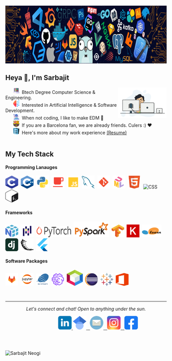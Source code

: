 <p align="center"><img src="https://github.com/SarbajitNeogi/SarbajitNeogi/blob/main/header.png" width="1380px" height="180px"></p>

<h2 align="left">Heya 👋, I'm Sarbajit</h2>
<!--Intro Section-->
<img src="https://github.com/SarbajitNeogi/SarbajitNeogi/blob/main/intro.gif" width="30%" align="right">

&nbsp;&nbsp;&nbsp;&nbsp;&nbsp;&nbsp;<img src="https://github.com/SarbajitNeogi/SarbajitNeogi/blob/main/cs.svg" alt="C" width="20" height="20" />&nbsp;&nbsp;Btech Degree Computer Science & Engineering.<br>
&nbsp;&nbsp;&nbsp;&nbsp;&nbsp;&nbsp;<img src="https://github.com/SarbajitNeogi/SarbajitNeogi/blob/main/ai.svg" alt="C" width="20" height="20" />&nbsp;&nbsp;Interested in Artificial Intelligence & Software Development.<br>
&nbsp;&nbsp;&nbsp;&nbsp;&nbsp;&nbsp;<img src="https://github.com/SarbajitNeogi/SarbajitNeogi/blob/main/dj.svg" alt="C" width="20" height="20" />&nbsp;&nbsp;When not coding, I like to make EDM :metal:<br>
&nbsp;&nbsp;&nbsp;&nbsp;&nbsp;&nbsp;<img src="https://github.com/SarbajitNeogi/SarbajitNeogi/blob/main/fc-barcelona.svg" alt="C" width="20" height="20" />&nbsp;&nbsp;If you are a Barcelona fan, we are already friends. Culers :) :heart: <br>
&nbsp;&nbsp;&nbsp;&nbsp;&nbsp;&nbsp;<img src="https://github.com/SarbajitNeogi/SarbajitNeogi/blob/main/cv.svg" alt="C" width="20" height="20" />&nbsp;&nbsp;Here's more about my work experience [(Resume)](https://github.com/SarbajitNeogi/SarbajitNeogi/blob/main/SarbajitResume__1_%20(1).pdf) <br><br>

<!--Skills Section-->
## My Tech Stack
<p align="left">
	<h4> Programming Lanauges</h4><p>
	<img src="https://github.com/SarbajitNeogi/SarbajitNeogi/blob/main/c.svg" alt="C" width="40" height="40" />&nbsp;
	<img src="https://github.com/SarbajitNeogi/SarbajitNeogi/blob/main/cpp.svg" alt="C++" width="40" height="40" />&nbsp;
	<img src="https://github.com/PKief/vscode-material-icon-theme/blob/main/icons/python.svg" alt="python" width="40" height="40" />&nbsp;
	<img src="https://github.com/PKief/vscode-material-icon-theme/blob/main/icons/java.svg" alt="java" width="40" height="40" />&nbsp;
	<img src="https://github.com/PKief/vscode-material-icon-theme/blob/main/icons/javascript.svg" alt="javascript" width="40" height="40" />&nbsp;
	<img src="https://github.com/SarbajitNeogi/SarbajitNeogi/blob/main/mysql.svg" alt="SQL" width="40" height="40" />&nbsp;
	<img src="https://github.com/SarbajitNeogi/SarbajitNeogi/blob/main/git.svg" alt="Git" width="40" height="40" />&nbsp;
	<img src="https://github.com/PKief/vscode-material-icon-theme/blob/main/icons/uml.svg" alt="UML" width="40" height="40" />&nbsp;
	<img src="https://github.com/SarbajitNeogi/SarbajitNeogi/blob/main/html.svg" alt="HTML" width="40" height="40" />&nbsp;
	<img src="https://github.com/SarbajitNeogi/SarbajitNeogi/blob/main/css.svg" alt="CSS" width="40" height="40" />&nbsp;
	<img src="https://github.com/SarbajitNeogi/SarbajitNeogi/blob/main/bash1.svg" alt="Bash" width="40" height="40" />&nbsp;</p>
	<h4> Frameworks</h4><p>
	<img src="https://github.com/SarbajitNeogi/SarbajitNeogi/blob/main/numpy.svg" alt="Numpy" width="40" height="40" />&nbsp;
	<img src="https://github.com/SarbajitNeogi/SarbajitNeogi/blob/main/pandas.svg" alt="Pandas" width="40" height="40" />&nbsp;	
	<img src="https://github.com/SarbajitNeogi/SarbajitNeogi/blob/main/pytorch.png" alt="PyTorch" width="110" height="35" />&nbsp;
	<img src="https://github.com/SarbajitNeogi/SarbajitNeogi/blob/main/pyspark.png" alt="PySpark" width="110" height="50" />&nbsp;
	<img src="https://github.com/SarbajitNeogi/SarbajitNeogi/blob/main/tensorflow-tf.svg" alt="TensorFlow" width="40" height="40" />&nbsp;
	<img src="https://github.com/SarbajitNeogi/SarbajitNeogi/blob/main/keras.svg" alt="Keras" width="40" height="40" />&nbsp;
	<img src="https://github.com/SarbajitNeogi/SarbajitNeogi/blob/main/scikit-learn.svg" alt="Scikit Learn" width="60" height="40" />&nbsp;
	<img src="https://github.com/SarbajitNeogi/SarbajitNeogi/blob/main/django.svg" alt="Django" width="40" height="40" />&nbsp;
	<img src="https://github.com/SarbajitNeogi/SarbajitNeogi/blob/main/flask.svg" alt="Flask" width="40" height="40" />&nbsp;
<!-- 	<img src="https://github.com/abhinav-bohra/abhinav-bohra/blob/main/icons/matplotlib.svg" alt="Matplotlib" width="60" height="40" />&nbsp;</p> -->
	<img src="https://github.com/SarbajitNeogi/SarbajitNeogi/blob/main/flutter.svg" alt="Flutter" width="40" height="40" />&nbsp;</p>
	<h4>Software Packages</h4><p>
	<img src="https://github.com/SarbajitNeogi/SarbajitNeogi/blob/main/gitlab.svg" alt="GitLab" width="40" height="40" />&nbsp;
	<img src="https://github.com/SarbajitNeogi/SarbajitNeogi/blob/main/jupyter.png" alt="Jupyter" width="40" height="40" />&nbsp;
	<img src="https://github.com/abhinav-bohra/abhinav-bohra/blob/main/icons/zeppelin.png" alt="Zeppelin" width="40" height="40" />&nbsp;
	<img src="https://github.com/abhinav-bohra/abhinav-bohra/blob/main/icons/sagemaker.png" alt="Sagemaker" width="40" height="40" />&nbsp;
	<img src="https://github.com/abhinav-bohra/abhinav-bohra/blob/main/icons/netbeans.svg" alt="Netbeans" width="50" height="50" />&nbsp;
	<img src="https://github.com/abhinav-bohra/abhinav-bohra/blob/main/icons/eclipse.svg" alt="eclipse" width="40" height="40" />&nbsp;
	<img src="https://github.com/abhinav-bohra/abhinav-bohra/blob/main/icons/tableau.svg" alt="Tableau" width="40" height="40" />&nbsp;
	<img src="https://github.com/abhinav-bohra/abhinav-bohra/blob/main/icons/office.svg" alt="Office" width="40" height="40" />&nbsp;</p>
</p><br>
<!--Connect Section-->
<hr>
<p align="center">
<i>Let's connect and chat! Open to anything under the sun.</i><br>
<p align="center">
	&nbsp;&nbsp;&nbsp;&nbsp;&nbsp;&nbsp;&nbsp;&nbsp;&nbsp;&nbsp;&nbsp;&nbsp;&nbsp;&nbsp;&nbsp;&nbsp;&nbsp;&nbsp;
	<a href="https://linkedin.com/in/abhinav-bohra">
		<img alt="Abhinav Bohra - LinkedIn" width="42px" src="https://github.com/abhinav-bohra/abhinav-bohra/blob/main/icons/linkedin.svg"/>
	</a>
	<a href="https://scholar.google.com/citations?user=F51Ct9oAAAAJ&hl=en&oi=ao">
		<img alt="Abhinav Bohra - Google Scholar" width="42px" src="https://github.com/abhinav-bohra/abhinav-bohra/blob/main/icons/google_scholar.svg"/>
	</a>
	<a href="mailto:abhinavbohra01@gmail.com">
		&nbsp;&nbsp;<img alt="Abhinav Bohra - Mail" width="42px" src="https://github.com/abhinav-bohra/abhinav-bohra/blob/main/icons/email.svg"/>
	</a>
	<a href="https://instagram.com/abhinavbohra01">
		&nbsp;&nbsp;<img alt="Abhinav Bohra - Instagram" width="42px" src="https://github.com/abhinav-bohra/abhinav-bohra/blob/main/icons/ig.svg"/>
	</a>
	<a href="https://facebook.com/abhinavbohra01">
		&nbsp;&nbsp;<img alt="Abhinav Bohra - Facebook" width="42px" src="https://github.com/abhinav-bohra/abhinav-bohra/blob/main/icons/fb.svg"/>
	</a>
<!-- <img align="right" src="https://res.cloudinary.com/murshidazher/image/upload/w_auto,dpr_1.0,c_scale,f_webp,fl_awebp.progressive.progressive:semi,f_webp,fl_awebp,q_100/readme-peace.png" height="140" title="Peace" /> -->
</p><br><br>

<!-- Profile Views -->

<p align="left"><img src="https://komarev.com/ghpvc/?username=SarbajitNeogi&label=Profile%20views&color=0e75b6&style=flat" alt="Sarbajit Neogi" height=21px/></p>


